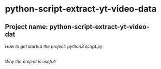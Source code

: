 # python-script-extract-yt-video-data
## Project name: python-script-extract-yt-video-dat
###### How to get started the project: python3 script.py
###### Why the project is useful: 

